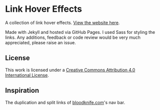 # Link Hover Effects

A collection of link hover effects. [View the website here](https://jhancock532.github.io/link-hover-effects/).

Made with Jekyll and hosted via GitHub Pages. I used Sass for styling the links. Any additions, feedback or code review would be very much appreciated, please raise an issue.

## License

This work is licensed under a [Creative Commons Attribution 4.0 International License](https://creativecommons.org/licenses/by/4.0/).

## Inspiration

The duplication and split links of [bloodknife.com](https://bloodknife.com/everyone-beautiful-no-one-horny/)'s nav bar.
